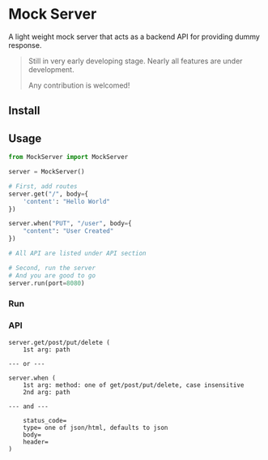 # Mock Server

A light weight mock server that acts as a backend API for providing dummy response.

> Still in very early developing stage. Nearly all features are under development. 
> 
> Any contribution is welcomed!

## Install

## Usage

```python
from MockServer import MockServer

server = MockServer()

# First, add routes
server.get("/", body={
    'content': "Hello World"
})

server.when("PUT", "/user", body={
    "content": "User Created"
})

# All API are listed under API section

# Second, run the server
# And you are good to go
server.run(port=8080)

```

### Run

### API

```
server.get/post/put/delete (
    1st arg: path

--- or ---

server.when (
    1st arg: method: one of get/post/put/delete, case insensitive
    2nd arg: path

--- and ---
    
    status_code=
    type= one of json/html, defaults to json
    body=
    header=
)
```

